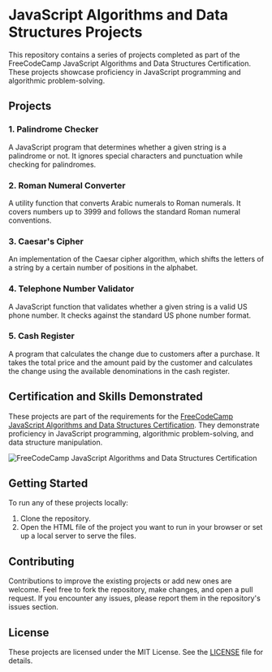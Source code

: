 # JavaScript Algorithms and Data Structures Projects

This repository contains a series of projects completed as part of the FreeCodeCamp JavaScript Algorithms and Data Structures Certification. These projects showcase proficiency in JavaScript programming and algorithmic problem-solving.

## Projects

### 1. Palindrome Checker
A JavaScript program that determines whether a given string is a palindrome or not. It ignores special characters and punctuation while checking for palindromes.

### 2. Roman Numeral Converter
A utility function that converts Arabic numerals to Roman numerals. It covers numbers up to 3999 and follows the standard Roman numeral conventions.

### 3. Caesar's Cipher
An implementation of the Caesar cipher algorithm, which shifts the letters of a string by a certain number of positions in the alphabet.

### 4. Telephone Number Validator
A JavaScript function that validates whether a given string is a valid US phone number. It checks against the standard US phone number format.

### 5. Cash Register
A program that calculates the change due to customers after a purchase. It takes the total price and the amount paid by the customer and calculates the change using the available denominations in the cash register.

## Certification and Skills Demonstrated

These projects are part of the requirements for the [FreeCodeCamp JavaScript Algorithms and Data Structures Certification](https://www.freecodecamp.org/certification/AhmedAbdul/javascript-algorithms-and-data-structures-v8). They demonstrate proficiency in JavaScript programming, algorithmic problem-solving, and data structure manipulation.

![FreeCodeCamp JavaScript Algorithms and Data Structures Certification](https://api.url2png.com/v6/P4DF2F8BC83648/5374b9f9ced5c728d523cd922c217f94/png/?thumbnail_max_width=851&url=https://www.freecodecamp.org/certification/AhmedAbdul/javascript-algorithms-and-data-structures-v8&viewport=1280x2000)

## Getting Started

To run any of these projects locally:
1. Clone the repository.
2. Open the HTML file of the project you want to run in your browser or set up a local server to serve the files.

## Contributing

Contributions to improve the existing projects or add new ones are welcome. Feel free to fork the repository, make changes, and open a pull request. If you encounter any issues, please report them in the repository's issues section.

## License

These projects are licensed under the MIT License. See the [LICENSE](LICENSE.md) file for details.
